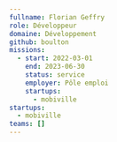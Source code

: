 ```yaml
---
fullname: Florian Geffry
role: Développeur
domaine: Développement
github: boulton
missions:
  - start: 2022-03-01
    end: 2023-06-30
    status: service
    employer: Pôle emploi
    startups:
      - mobiville
startups:
  - mobiville
teams: []
---
```


